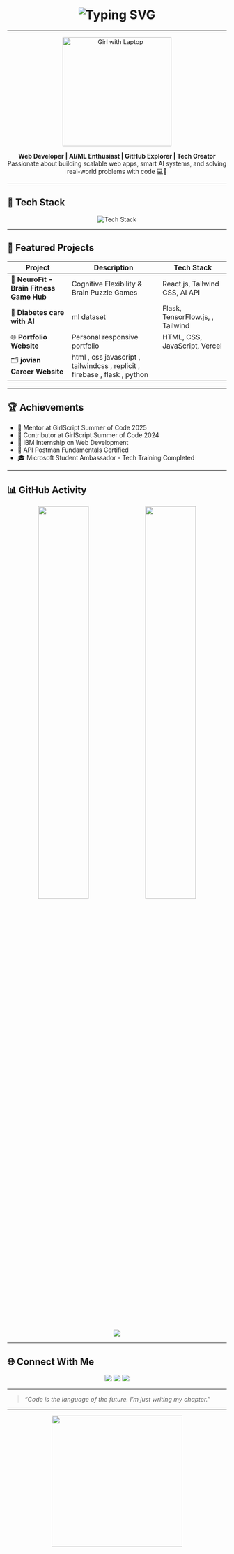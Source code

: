<!-- Hero Banner -->
<h1 align="center">
  <img src="https://readme-typing-svg.herokuapp.com?font=Fira+Code&size=28&pause=1000&color=00FFFF&center=true&vCenter=true&width=800&lines=Hi+%F0%9F%91%8B+I'm+Anshika+Singh;Web+Developer+%7C+AI%2FML+Engineer;Open+Source+Contributor+%7C+Tech+Enthusiast" alt="Typing SVG">
</h1>

---

<p align="center">
  <img src="https://img.freepik.com/premium-photo/girl-with-laptop-working-digital_1028654-13851.jpg" width="250" alt="Girl with Laptop"/>
</p>





<p align="center">
  <b>Web Developer | AI/ML Enthusiast | GitHub Explorer | Tech Creator</b>  
  <br>
  Passionate about building scalable web apps, smart AI systems, and solving real-world problems with code 💻🤖
</p>

---

<!-- Tech Stack -->
## 🚀 Tech Stack
<p align="center">
  <img src="https://skillicons.dev/icons?i=html,css,js,react,bootstrap,tailwind,nodejs,express,python,flask,git,github,mongodb,figma,vercel&perline=9" alt="Tech Stack" />
</p>

---

<!-- Projects -->
## 💼 Featured Projects

| Project | Description | Tech Stack |
|--------|-------------|------------|
| 🎯 **NeuroFit - Brain Fitness Game Hub** | Cognitive Flexibility & Brain Puzzle Games | React.js, Tailwind CSS, AI API |
| 🧠 **Diabetes care with AI** | ml dataset  | Flask, TensorFlow.js, , Tailwind |
| 🌐 **Portfolio Website** | Personal responsive portfolio | HTML, CSS, JavaScript, Vercel |
| 🗂️ **jovian Career Website** | html , css  javascript , tailwindcss , replicit , firebase , flask , python |

---

<!-- Achievements -->
## 🏆 Achievements
- 🧠 Mentor at GirlScript Summer of Code 2025
- 🌟 Contributor at GirlScript Summer of Code 2024
- 🥇 IBM Internship on Web Development
- 🏅 API Postman Fundamentals Certified
- 🎓 Microsoft Student Ambassador - Tech Training Completed

---

<!-- GitHub Stats -->
## 📊 GitHub Activity

<p align="center">
  <img src="https://github-readme-stats.vercel.app/api?username=Anshika09Singh&show_icons=true&theme=tokyonight&hide=stars" width="48%" />
  <img src="https://github-readme-streak-stats.herokuapp.com/?user=Anshika09Singh&theme=tokyonight" width="48%" />
</p>

<p align="center">
  <img src="https://github-profile-summary-cards.vercel.app/api/cards/profile-details?username=Anshika09Singh&theme=tokyonight" />
</p>

---

<!-- Let's Connect -->
## 🌐 Connect With Me

<p align="center">
  <a href="https://www.linkedin.com/in/anshika-singh09/" target="_blank"><img src="https://img.shields.io/badge/LinkedIn-0077B5?style=for-the-badge&logo=linkedin" /></a>
  <a href="https://github.com/Anshika09Singh"><img src="https://img.shields.io/badge/GitHub-171515?style=for-the-badge&logo=github&logoColor=white" /></a>
  <a href="https://anshikasingh-portfolio.vercel.app/" target="_blank"><img src="https://img.shields.io/badge/Portfolio-000?style=for-the-badge&logo=vercel&logoColor=white" /></a>
  
</p>

---

<!-- Quote -->
> _“Code is the language of the future. I’m just writing my chapter.”_

---

<!-- Footer GIF -->
<p align="center">
  <img src="https://media.giphy.com/media/26tn33aiTi1jkl6H6/giphy.gif" width="300" />
</p>
